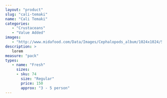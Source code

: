 ```yaml
---
layout: "product"
slug: "cali-temaki"
name: "Cali Temaki"
categories:
   - "Crustaceans"
   - "Value Added"
images:
   - "http://www.midafood.com/Data/Images/Cephalopods_album/1024x1024/54acdb77e60ec196.jpg"
description: >
   lorem
measure: "pack"
types: 
   - name: "Fresh"
     sizes: 
     - sku: 74
       size: "Regular"
       price: 150
       approx: "3 - 5 person"
---
```

